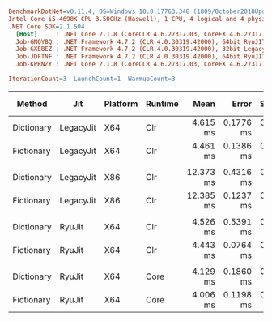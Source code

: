 ``` ini

BenchmarkDotNet=v0.11.4, OS=Windows 10.0.17763.348 (1809/October2018Update/Redstone5)
Intel Core i5-4690K CPU 3.50GHz (Haswell), 1 CPU, 4 logical and 4 physical cores
.NET Core SDK=2.1.504
  [Host]     : .NET Core 2.1.8 (CoreCLR 4.6.27317.03, CoreFX 4.6.27317.03), 64bit RyuJIT
  Job-GNQYBQ : .NET Framework 4.7.2 (CLR 4.0.30319.42000), 64bit RyuJIT-v4.7.3362.0
  Job-GXEBEZ : .NET Framework 4.7.2 (CLR 4.0.30319.42000), 32bit LegacyJIT-v4.7.3362.0
  Job-JDFTNF : .NET Framework 4.7.2 (CLR 4.0.30319.42000), 64bit RyuJIT-v4.7.3362.0
  Job-KPRNZY : .NET Core 2.1.8 (CoreCLR 4.6.27317.03, CoreFX 4.6.27317.03), 64bit RyuJIT

IterationCount=3  LaunchCount=1  WarmupCount=3  

```
|     Method |       Jit | Platform | Runtime |      Mean |     Error |    StdDev | Ratio | Gen 0/1k Op | Gen 1/1k Op | Gen 2/1k Op | Allocated Memory/Op |
|----------- |---------- |--------- |-------- |----------:|----------:|----------:|------:|------------:|------------:|------------:|--------------------:|
| Dictionary | LegacyJit |      X64 |     Clr |  4.615 ms | 0.1776 ms | 0.0097 ms |  1.00 |    250.0000 |    164.0625 |    164.0625 |          1077.97 KB |
| Fictionary | LegacyJit |      X64 |     Clr |  4.461 ms | 0.1386 ms | 0.0076 ms |  0.97 |    117.1875 |    117.1875 |    117.1875 |            516.5 KB |
|            |           |          |         |           |           |           |       |             |             |             |                     |
| Dictionary | LegacyJit |      X86 |     Clr | 12.373 ms | 0.4316 ms | 0.0237 ms |  1.00 |    203.1250 |    140.6250 |    140.6250 |           956.85 KB |
| Fictionary | LegacyJit |      X86 |     Clr | 12.385 ms | 0.1237 ms | 0.0068 ms |  1.00 |     93.7500 |     93.7500 |     93.7500 |           456.85 KB |
|            |           |          |         |           |           |           |       |             |             |             |                     |
| Dictionary |    RyuJit |      X64 |     Clr |  4.526 ms | 0.5391 ms | 0.0296 ms |  1.00 |    250.0000 |    164.0625 |    164.0625 |          1077.97 KB |
| Fictionary |    RyuJit |      X64 |     Clr |  4.443 ms | 0.0764 ms | 0.0042 ms |  0.98 |    117.1875 |    117.1875 |    117.1875 |            516.5 KB |
|            |           |          |         |           |           |           |       |             |             |             |                     |
| Dictionary |    RyuJit |      X64 |    Core |  4.129 ms | 0.1860 ms | 0.0102 ms |  1.00 |    250.0000 |    164.0625 |    164.0625 |          1077.82 KB |
| Fictionary |    RyuJit |      X64 |    Core |  4.006 ms | 0.1198 ms | 0.0066 ms |  0.97 |     78.1250 |     78.1250 |     78.1250 |           375.37 KB |
